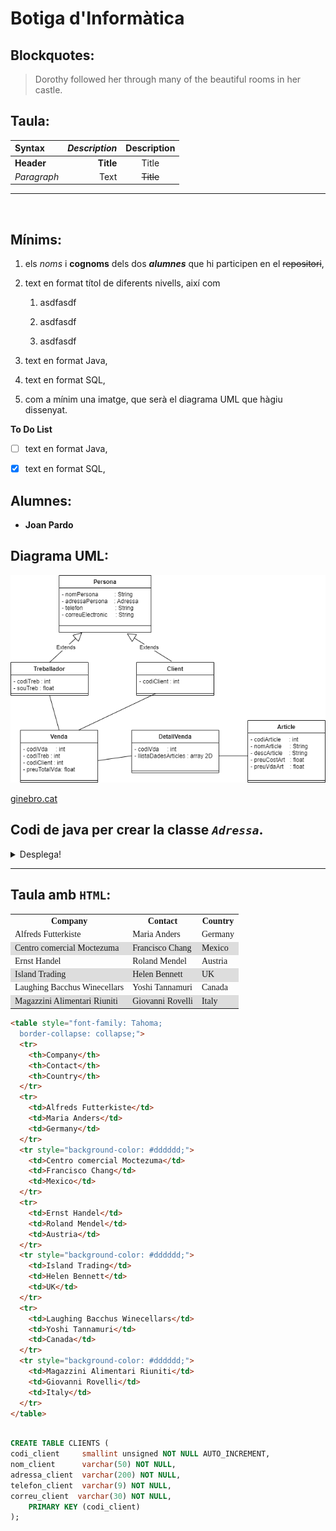 # Botiga d'**Informàtica**

## Blockquotes:
> Dorothy followed her through many of the beautiful rooms in her castle.

## Taula:


| Syntax | ***Description*** | Description |
| :----------- | -----------: | :-----------: |
| **Header** | **Title** | Title |
| *Paragraph* | Text | ~~Title~~ |

<hr>
<br>

## Mínims:

1. els *noms* i **cognoms** dels dos ***alumnes*** que hi participen en el ~~repositori~~,
1. text en format títol de diferents nivells, així com

    1. asdfasdf

    1. asdfasdf

    1. asdfasdf
1. text en format Java,
1. text en format SQL,
1. com a mínim una imatge, que serà el diagrama UML que hàgiu dissenyat.

**To Do List**

- [ ] text en format Java,

- [x] text en format SQL,

## Alumnes:

* **Joan Pardo**

## Diagrama UML:

![BotigaInformatica](./img/BotigaInformatica.png)

[ginebro.cat](ginebro.cat)


## Codi de java per crear la classe ***```Adressa```***.


<details>
 <summary>Desplega!</summary>

    ```java
        package java;

        public class Adressa {
            private String carrer;
            private String poblacio;
            private String codiPostal;
            private String pais;
            
            public Adressa(String carrer, String poblacio, String codiPostal, String pais) {
                this.carrer = carrer;
                this.poblacio = poblacio;
                this.codiPostal = codiPostal;
                this.pais = pais;
            }

            public String getCarrer() {
                return carrer;
            }

            public void setCarrer(String carrer) {
                this.carrer = carrer;
            }

            public String getPoblacio() {
                return poblacio;
            }

            public void setPoblacio(String poblacio) {
                this.poblacio = poblacio;
            }

            public String getCodiPostal() {
                return codiPostal;
            }

            public void setCodiPostal(String codiPostal) {
                this.codiPostal = codiPostal;
            }

            public String getPais() {
                return pais;
            }

            public void setPais(String pais) {
                this.pais = pais;
            }

            @Override
            public String toString() {
                return "Adressa\n" + 
                        "   carrer     = " + this.carrer + "\n" +
                        "   codiPostal = " + this.codiPostal + "\n" + 
                        "   pais       = " + this.pais + "\n" + 
                        "   poblacio   = " + this.poblacio + "\n";
            }
        }
        ```
</details>

<hr>

## **Taula** amb **```HTML```**:

<table style="font-family: Tahoma;
  border-collapse: collapse;">
  <tr>
    <th>Company</th>
    <th>Contact</th>
    <th>Country</th>
  </tr>
  <tr>
    <td>Alfreds Futterkiste</td>
    <td>Maria Anders</td>
    <td>Germany</td>
  </tr>
  <tr style="background-color: #dddddd;">
    <td>Centro comercial Moctezuma</td>
    <td>Francisco Chang</td>
    <td>Mexico</td>
  </tr>
  <tr>
    <td>Ernst Handel</td>
    <td>Roland Mendel</td>
    <td>Austria</td>
  </tr>
  <tr style="background-color: #dddddd;">
    <td>Island Trading</td>
    <td>Helen Bennett</td>
    <td>UK</td>
  </tr>
  <tr>
    <td>Laughing Bacchus Winecellars</td>
    <td>Yoshi Tannamuri</td>
    <td>Canada</td>
  </tr>
  <tr style="background-color: #dddddd;">
    <td>Magazzini Alimentari Riuniti</td>
    <td>Giovanni Rovelli</td>
    <td>Italy</td>
  </tr>
</table>


```html
<table style="font-family: Tahoma;
  border-collapse: collapse;">
  <tr>
    <th>Company</th>
    <th>Contact</th>
    <th>Country</th>
  </tr>
  <tr>
    <td>Alfreds Futterkiste</td>
    <td>Maria Anders</td>
    <td>Germany</td>
  </tr>
  <tr style="background-color: #dddddd;">
    <td>Centro comercial Moctezuma</td>
    <td>Francisco Chang</td>
    <td>Mexico</td>
  </tr>
  <tr>
    <td>Ernst Handel</td>
    <td>Roland Mendel</td>
    <td>Austria</td>
  </tr>
  <tr style="background-color: #dddddd;">
    <td>Island Trading</td>
    <td>Helen Bennett</td>
    <td>UK</td>
  </tr>
  <tr>
    <td>Laughing Bacchus Winecellars</td>
    <td>Yoshi Tannamuri</td>
    <td>Canada</td>
  </tr>
  <tr style="background-color: #dddddd;">
    <td>Magazzini Alimentari Riuniti</td>
    <td>Giovanni Rovelli</td>
    <td>Italy</td>
  </tr>
</table>
```
```sql

CREATE TABLE CLIENTS (
codi_client     smallint unsigned NOT NULL AUTO_INCREMENT, 
nom_client      varchar(50) NOT NULL, 
adressa_client  varchar(200) NOT NULL, 
telefon_client  varchar(9) NOT NULL, 
correu_client  varchar(30) NOT NULL, 
    PRIMARY KEY (codi_client)
);


```
